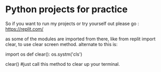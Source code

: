 # Python projects for practice

So if you want to run my projects or try yourself out please go :
https://replit.com/

as some of the modules are imported from there, like from replit import clear, to use clear screen method.
alternate to this is:

import os
def clear():
    os.systm('cls')
    
clear()  #just call this method to clear up your terminal.  
